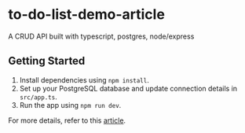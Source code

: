 # to-do-list-demo-article
A CRUD API built with typescript, postgres, node/express

## Getting Started

1. Install dependencies using `npm install`.
2. Set up your PostgreSQL database and update connection details in `src/app.ts`.
3. Run the app using `npm run dev`.

For more details, refer to this [article](https://geekiebarbs.hashnode.dev/build-a-crud-api-with-typescript-nodejs-express-and-postgresql).
